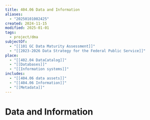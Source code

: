 ```yaml
---
title: 404.06 Data and Information
aliases:
  - "20250101002425"
created: 2024-11-15
modified: 2025-01-01
tags:
  - project/dma
subjectOf:
  - "[[101 GC Data Maturity Assessment]]"
  - "[[2023-2026 Data Strategy for the Federal Public Service]]"
place:
  - "[[402.04 DataCatalog]]"
  - "[[Databases]]"
  - "[[Information systems]]"
includes:
  - "[[404.06 data assets]]"
  - "[[404.06 Information]]"
  - "[[Metadata]]"
---
```

# Data and Information
